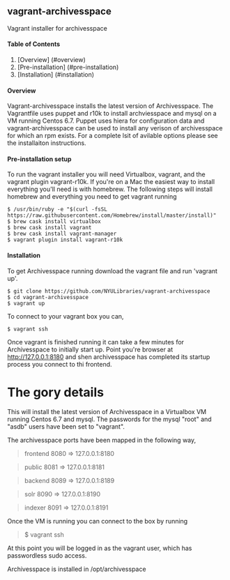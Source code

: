 ## vagrant-archivesspace
Vagrant installer for archivesspace

#### Table of Contents

1.  [Overview] (#overview)
2.  [Pre-installation] (#pre-installation)
3.  [Installation] (#installation)


#### Overview

Vagrant-archivesspace installs the latest version of Archivesspace.
The Vagrantfile uses puppet and r10k to install archviesspace and mysql
on a VM running Centos 6.7.  Puppet uses hiera for configuration data 
and vagrant-archivesspace can be used to install any verison of 
archivesspace for which an rpm exists.  For a complete lsit of 
avilable options please see the installaiton instructions.


#### Pre-installation setup

To run the vagrant installer you will need Virtualbox, vagrant, and the 
vagrant plugin vagrant-r10k.  If you're on a Mac the easiest way to install everything you'll need is with homebrew.  The following steps will install homebrew and 
everything you need to get vagrant running

    $ /usr/bin/ruby -e "$(curl -fsSL https://raw.githubusercontent.com/Homebrew/install/master/install)"
    $ brew cask install virtualbox
    $ brew cask install vagrant
    $ brew cask install vagrant-manager
    $ vagrant plugin install vagrant-r10k


#### Installation

To get Archivesspace running download the vagrant file and run 'vagrant up'.

    $ git clone https://github.com/NYULibraries/vagrant-archivesspace
    $ cd vagrant-archivesspace
    $ vagrant up


To connect to your vagrant box you can,

    $ vagrant ssh


Once vagrant is finished running it can take a few minutes for 
Archivesspace to initially start up.  Point you're browser at
http://127.0.0.1:8180 and shen archivesspace has completed its 
startup process you connect to thi frontend.


# The gory details

This will install the latest version of Archivesspace in a Virtualbox VM 
running Centos 6.7 and mysql.  The passwords for the mysql 
"root" and "asdb" users have been set to "vagrant".

The archivesspace ports have been mapped in the following way,

> frontend   8080 => 127.0.0.1:8180

> public     8081 => 127.0.0.1:8181

> backend    8089 => 127.0.0.1:8189

> solr       8090 => 127.0.0.1:8190

> indexer    8091 => 127.0.0.1:8191

Once the VM is running you can connect to the box by running

> $ vagrant ssh

At this point you will be logged in as the vagrant user, which
has passwordless sudo access.

Archivesspace is installed in /opt/archivesspace

